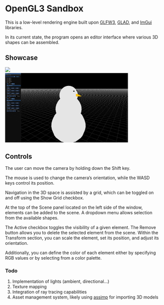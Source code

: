 # OpenGL3 Sandbox

This is a low-level rendering engine built upon [GLFW3](https://www.glfw.org/), [GLAD](https://glad.dav1d.de/), and [ImGui](https://github.com/ocornut/imgui) libraries.

In its current state, the program opens an editor interface where various 3D shapes can be assembled.

## Showcase
<img src="images/kadarkocka_compressed.gif" width="400"/>
<br/>
<img src="images/snowman2.png" width="400"/>

## Controls

The user can move the camera by holding down the Shift key.

The mouse is used to change the camera’s orientation,
while the WASD keys control its position.

Navigation in the 3D space is assisted by a grid, which can be toggled on and off using the Show Grid checkbox.

At the top of the Scene panel located on the left side of the window, elements can be added to the scene.
A dropdown menu allows selection from the available shapes.

The Active checkbox toggles the visibility of a given element.
The Remove button allows you to delete the selected element from the scene.
Within the Transform section, you can scale the element, set its position, and adjust its orientation.

Additionally, you can define the color of each element either by specifying RGB values or by selecting from a color palette.

### Todo
1. Implementation of lights (ambient, directional...)
2. Texture mapping
3. Integration of ray tracing capabilities
4. Asset management system, likely using [assimp](https://github.com/assimp/assimp) for importing 3D models
